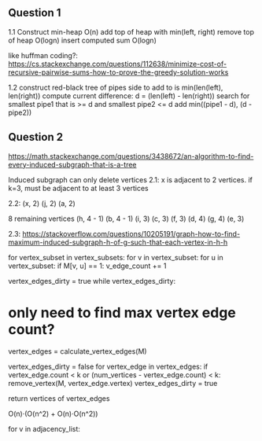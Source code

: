 <!-- SPDX-License-Identifier: zlib-acknowledgement -->

## Question 1
1.1 Construct min-heap O(n)
   add top of heap with min(left, right)
   remove top of heap O(logn)
   insert computed sum O(logn)

like huffman coding?: https://cs.stackexchange.com/questions/112638/minimize-cost-of-recursive-pairwise-sums-how-to-prove-the-greedy-solution-works

1.2
construct red-black tree of pipes
side to add to is min(len(left), len(right))
compute current difference: d = (len(left) - len(right))
search for smallest pipe1 that is >= d and smallest pipe2 <= d
add min((pipe1 - d), (d - pipe2))

## Question 2
https://math.stackexchange.com/questions/3438672/an-algorithm-to-find-every-induced-subgraph-that-is-a-tree

Induced subgraph can only delete vertices
2.1:
x is adjacent to 2 vertices.
if k=3, must be adjacent to at least 3 vertices

2.2:
(x, 2)
(j, 2)
(a, 2)

8 remaining vertices
(h, 4 - 1)
(b, 4 - 1)
(i, 3)
(c, 3)
(f, 3)
(d, 4)
(g, 4)
(e, 3)


2.3:
https://stackoverflow.com/questions/10205191/graph-how-to-find-maximum-induced-subgraph-h-of-g-such-that-each-vertex-in-h-h

for vertex_subset in vertex_subsets:
  for v in vertex_subset:
    for u in vertex_subset:
      if M[v, u] == 1:
        v_edge_count += 1


vertex_edges_dirty = true
while vertex_edges_dirty:
  # only need to find max vertex edge count?
  vertex_edges = calculate_vertex_edges(M)

  vertex_edges_dirty = false 
  for vertex_edge in vertex_edges:
    if vertex_edge.count < k or (num_vertices - vertex_edge.count) < k:
      remove_vertex(M, vertex_edge.vertex)
      vertex_edges_dirty = true

return vertices of vertex_edges

O(n)·(O(n^2) + O(n)·O(n^2))


for v in adjacency_list:
  


